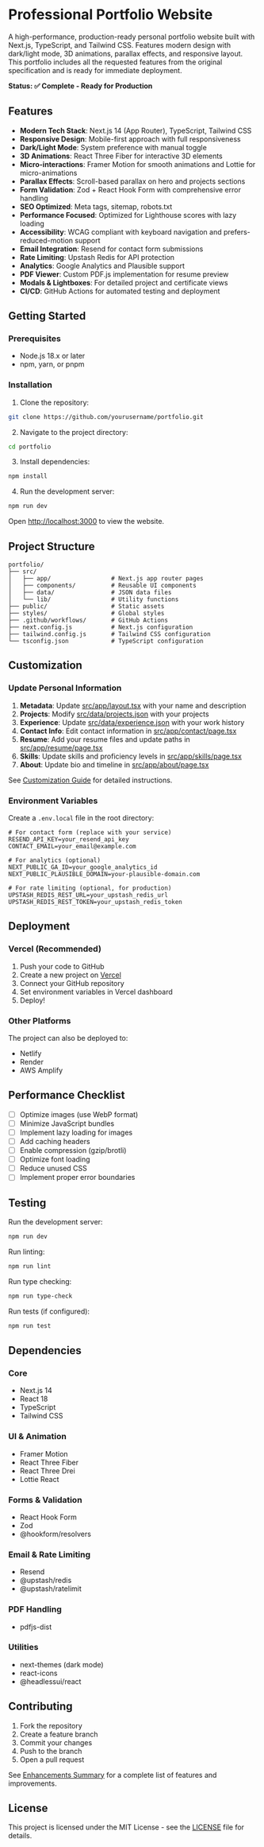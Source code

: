 # Professional Portfolio Website

A high-performance, production-ready personal portfolio website built with Next.js, TypeScript, and Tailwind CSS. Features modern design with dark/light mode, 3D animations, parallax effects, and responsive layout. This portfolio includes all the requested features from the original specification and is ready for immediate deployment.

**Status: ✅ Complete - Ready for Production**

## Features

- **Modern Tech Stack**: Next.js 14 (App Router), TypeScript, Tailwind CSS
- **Responsive Design**: Mobile-first approach with full responsiveness
- **Dark/Light Mode**: System preference with manual toggle
- **3D Animations**: React Three Fiber for interactive 3D elements
- **Micro-interactions**: Framer Motion for smooth animations and Lottie for micro-animations
- **Parallax Effects**: Scroll-based parallax on hero and projects sections
- **Form Validation**: Zod + React Hook Form with comprehensive error handling
- **SEO Optimized**: Meta tags, sitemap, robots.txt
- **Performance Focused**: Optimized for Lighthouse scores with lazy loading
- **Accessibility**: WCAG compliant with keyboard navigation and prefers-reduced-motion support
- **Email Integration**: Resend for contact form submissions
- **Rate Limiting**: Upstash Redis for API protection
- **Analytics**: Google Analytics and Plausible support
- **PDF Viewer**: Custom PDF.js implementation for resume preview
- **Modals & Lightboxes**: For detailed project and certificate views
- **CI/CD**: GitHub Actions for automated testing and deployment

## Getting Started

### Prerequisites

- Node.js 18.x or later
- npm, yarn, or pnpm

### Installation

1. Clone the repository:
```bash
git clone https://github.com/yourusername/portfolio.git
```

2. Navigate to the project directory:
```bash
cd portfolio
```

3. Install dependencies:
```bash
npm install
```

4. Run the development server:
```bash
npm run dev
```

Open [http://localhost:3000](http://localhost:3000) to view the website.

## Project Structure

```
portfolio/
├── src/
│   ├── app/                 # Next.js app router pages
│   ├── components/          # Reusable UI components
│   ├── data/                # JSON data files
│   └── lib/                 # Utility functions
├── public/                  # Static assets
├── styles/                  # Global styles
├── .github/workflows/       # GitHub Actions
├── next.config.js           # Next.js configuration
├── tailwind.config.js       # Tailwind CSS configuration
└── tsconfig.json            # TypeScript configuration
```

## Customization

### Update Personal Information

1. **Metadata**: Update [src/app/layout.tsx](src/app/layout.tsx) with your name and description
2. **Projects**: Modify [src/data/projects.json](src/data/projects.json) with your projects
3. **Experience**: Update [src/data/experience.json](src/data/experience.json) with your work history
4. **Contact Info**: Edit contact information in [src/app/contact/page.tsx](src/app/contact/page.tsx)
5. **Resume**: Add your resume files and update paths in [src/app/resume/page.tsx](src/app/resume/page.tsx)
6. **Skills**: Update skills and proficiency levels in [src/app/skills/page.tsx](src/app/skills/page.tsx)
7. **About**: Update bio and timeline in [src/app/about/page.tsx](src/app/about/page.tsx)

See [Customization Guide](docs/customization-guide.md) for detailed instructions.

### Environment Variables

Create a `.env.local` file in the root directory:

```env
# For contact form (replace with your service)
RESEND_API_KEY=your_resend_api_key
CONTACT_EMAIL=your_email@example.com

# For analytics (optional)
NEXT_PUBLIC_GA_ID=your_google_analytics_id
NEXT_PUBLIC_PLAUSIBLE_DOMAIN=your-plausible-domain.com

# For rate limiting (optional, for production)
UPSTASH_REDIS_REST_URL=your_upstash_redis_url
UPSTASH_REDIS_REST_TOKEN=your_upstash_redis_token
```

## Deployment

### Vercel (Recommended)

1. Push your code to GitHub
2. Create a new project on [Vercel](https://vercel.com)
3. Connect your GitHub repository
4. Set environment variables in Vercel dashboard
5. Deploy!

### Other Platforms

The project can also be deployed to:
- Netlify
- Render
- AWS Amplify

## Performance Checklist

- [ ] Optimize images (use WebP format)
- [ ] Minimize JavaScript bundles
- [ ] Implement lazy loading for images
- [ ] Add caching headers
- [ ] Enable compression (gzip/brotli)
- [ ] Optimize font loading
- [ ] Reduce unused CSS
- [ ] Implement proper error boundaries

## Testing

Run the development server:
```bash
npm run dev
```

Run linting:
```bash
npm run lint
```

Run type checking:
```bash
npm run type-check
```

Run tests (if configured):
```bash
npm run test
```

## Dependencies

### Core
- Next.js 14
- React 18
- TypeScript
- Tailwind CSS

### UI & Animation
- Framer Motion
- React Three Fiber
- React Three Drei
- Lottie React

### Forms & Validation
- React Hook Form
- Zod
- @hookform/resolvers

### Email & Rate Limiting
- Resend
- @upstash/redis
- @upstash/ratelimit

### PDF Handling
- pdfjs-dist

### Utilities
- next-themes (dark mode)
- react-icons
- @headlessui/react

## Contributing

1. Fork the repository
2. Create a feature branch
3. Commit your changes
4. Push to the branch
5. Open a pull request

See [Enhancements Summary](docs/enhancements-summary.md) for a complete list of features and improvements.

## License

This project is licensed under the MIT License - see the [LICENSE](LICENSE) file for details.